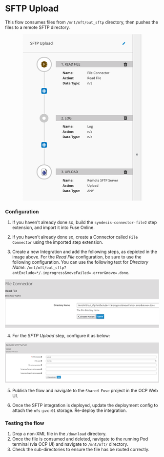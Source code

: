 SFTP Upload
=============

This flow consumes files from `/mnt/mft/out_sftp` directory, then pushes the files to a remote SFTP directory.

<p align="center">
  <img src="images/sftp-upload-flow.png"/>
</p>

### Configuration

1. If you haven't already done so, build the `syndesis-connector-file2` step extension, and import it into Fuse Online.

2. If you haven't already done so, create a Connector called `File Connector` using the imported step extension.

3. Create a new Integration and add the following steps, as depicted in the image above.  For the *Read File* configuration, be sure to use the following configuration.  You can use the following text for *Directory Name*: `/mnt/mft/out_sftp?antExclude=*/.inprogress&moveFailed=.error&move=.done`.

<p align="center">
  <img src="images/sftp-upload-read-file.png"/>
</p>

4. For the *SFTP Upload* step, configure it as below:

<p align="center">
  <img src="images/sftp-upload-config.png"/>
</p>

5. Publish the flow and navigate to the `Shared Fuse` project in the OCP Web UI.

6. Once the SFTP integration is deployed, update the deployment config to attach the `nfs-pvc-01` storage.  Re-deploy the integration.

### Testing the flow

1.  Drop a non-XML file in the `/download` directory.
2. Once the file is consumed and deleted, navigate to the running Pod terminal (via OCP UI) and navigate to `/mnt/mft/` directory.  
3. Check the sub-directories to ensure the file has be routed correctly.